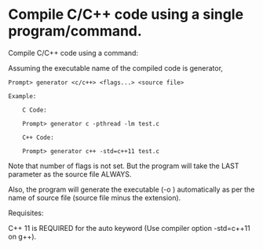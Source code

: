 # Compile C/C++ code using a single program/command.

Compile C/C++ code using a command:

Assuming the executable name of the compiled code is generator,
	
	Prompt> generator <c/c++> <flags...> <source file>
		
	Example:
	
		C Code:
		
		Prompt> generator c -pthread -lm test.c
		
		C++ Code:
		
		Prompt> generator c++ -std=c++11 test.c


Note that number of flags is not set. But the program will take the
LAST parameter as the source file ALWAYS.

Also, the program will generate the executable (-o <file>) automatically
as per the name of source file (source file minus the extension).

Requisites:

C++ 11 is REQUIRED for the auto keyword (Use compiler option -std=c++11 on g++).
